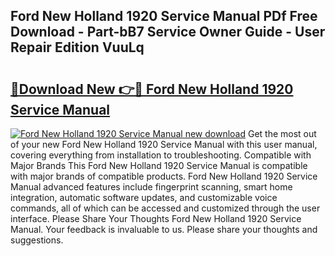 ## Ford New Holland 1920 Service Manual PDf Free Download - Part-bB7 Service Owner Guide - User Repair Edition VuuLq

# <h2><a href="http://bc90842.oget.top/?id=Ford+New+Holland+1920+Service+Manual">🔗Download New 👉🔴 Ford New Holland 1920 Service Manual</a></h2>

[![Ford New Holland 1920 Service Manual new download](https://i.imgur.com/5g1atiW.png)](http://bc90842.oget.top/?id=Ford+New+Holland+1920+Service+Manual)
Get the most out of your new Ford New Holland 1920 Service Manual with this user manual, covering everything from installation to troubleshooting. Compatible with Major Brands This Ford New Holland 1920 Service Manual is compatible with major brands of compatible products. Ford New Holland 1920 Service Manual advanced features include fingerprint scanning, smart home integration, automatic software updates, and customizable voice commands, all of which can be accessed and customized through the user interface. Please Share Your Thoughts Ford New Holland 1920 Service Manual. Your feedback is invaluable to us. Please share your thoughts and suggestions.

